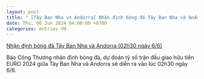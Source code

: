 ```yaml
---
layout: post
title: " [Tây Ban Nha vs Andorra] Nhận định bóng đá Tây Ban Nha và Andorra (02h30 ngày 6/6)"
date: Thu, 06 Jun 2024 04:00:00 +0700
categories: entries VN
---
```

[Nhận định bóng đá Tây Ban Nha và Andorra (02h30 ngày 6/6)](https://congthuong.vn/nhan-dinh-bong-da-tay-ban-nha-va-andorra-02h30-ngay-66-giao-huu-tien-euro-2024-324481.html)

Báo Công Thương nhận định bóng đá, dự đoán tỷ số trận đấu giao hữu tiền EURO 2024 giữa Tây Ban Nha và Andorra sẽ diễn ra vào lúc 02h30 ngày 6/6.

